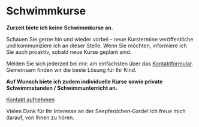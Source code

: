 # Schwimmkurse

<p class="lead mb-1"><strong>Zurzeit biete ich keine Schwimmkurse an.</strong></p>

Schauen Sie gerne hin und wieder vorbei – neue Kurstermine veröffentliche und kommuniziere ich an dieser Stelle. Wenn Sie möchten, informiere ich Sie auch proaktiv, sobald neue Kurse geplant sind.

Melden Sie sich jederzeit bei mir: am einfachsten über das [Kontaktformular](/kontakt). Gemeinsam finden wir die beste Lösung für Ihr Kind.

<strong>Auf Wunsch biete ich zudem individuelle Kurse sowie private Schwimmstunden / Schwimmunterricht an.</strong>

[Kontakt aufnehmen](/kontakt)

Vielen Dank für Ihr Interesse an der Seepferdchen‑Garde! Ich freue mich darauf, von Ihnen zu hören.
